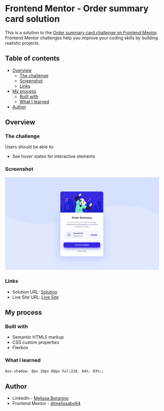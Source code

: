 # Frontend Mentor - Order summary card solution

This is a solution to the [Order summary card challenge on Frontend Mentor](https://www.frontendmentor.io/challenges/order-summary-component-QlPmajDUj). Frontend Mentor challenges help you improve your coding skills by building realistic projects. 

## Table of contents

- [Overview](#overview)
  - [The challenge](#the-challenge)
  - [Screenshot](#screenshot)
  - [Links](#links)
- [My process](#my-process)
  - [Built with](#built-with)
  - [What I learned](#what-i-learned)
- [Author](#author)

## Overview

### The challenge

Users should be able to:

- See hover states for interactive elements

### Screenshot

![screenshot](./images/screen.png)

### Links

- Solution URL: [Solution](https://github.com/melissabo94/order-summary-component)
- Live Site URL: [Live Site](https://melissabo94.github.io/order-summary-component/)

## My process

### Built with

- Semantic HTML5 markup
- CSS custom properties
- Flexbox

### What I learned

```css
box-shadow: 0px 10px 80px hsl(228, 84%, 83%);
```

## Author

- LinkedIn - [Melissa Borgnino](https://www.linkedin.com/in/melissa-borgnino-909712198/)
- Frontend Mentor - [@melissabo94](https://www.frontendmentor.io/profile/melissabo94)
